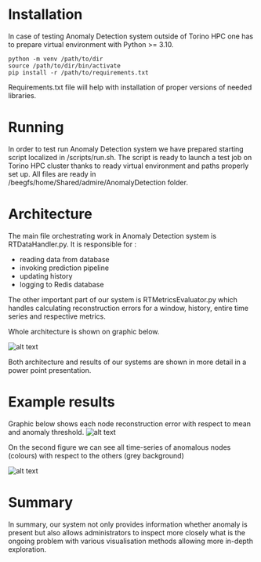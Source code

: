 # Installation
In case of testing Anomaly Detection system outside of Torino HPC one has to prepare virtual environment with Python >= 3.10. 
```
python -m venv /path/to/dir
source /path/to/dir/bin/activate
pip install -r /path/to/requirements.txt
```


Requirements.txt file will help with installation of proper versions of needed libraries.

# Running
In order to test run Anomaly Detection system we have prepared starting script localized in /scripts/run.sh. The script is ready to launch a test job on Torino HPC cluster thanks to ready virtual environment and paths properly set up. All files are ready in /beegfs/home/Shared/admire/AnomalyDetection folder.

# Architecture
The main file orchestrating work in Anomaly Detection system is RTDataHandler.py.
It is responsible for : 
- reading data from database
- invoking prediction pipeline 
- updating history
- logging to Redis database

The other important part of our system is RTMetricsEvaluator.py which handles calculating reconstruction errors for a window, history, entire time series and respective metrics.

Whole architecture is shown on graphic below.

![alt text](https://gitlab.pcss.pl/deti/admire-applications/AnomalyDetection/-/raw/develop/Images/architecture2.png)

Both architecture and results of our systems are shown in more detail in a power point presentation.

# Example results

Graphic below shows each node reconstruction error with respect to mean and anomaly threshold.
![alt text](https://gitlab.pcss.pl/deti/admire-applications/AnomalyDetection/-/raw/develop/Images/results1.png)

On the second figure we can see all time-series of anomalous nodes (colours) with respect to the others (grey background)

![alt text](https://gitlab.pcss.pl/deti/admire-applications/AnomalyDetection/-/raw/develop/Images/results2.png)

# Summary
In summary, our system not only provides information whether anomaly is present but also allows administrators to inspect more closely what is the ongoing problem with various visualisation methods allowing more in-depth exploration. 